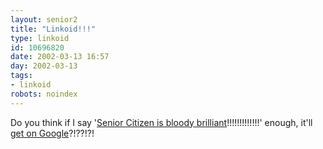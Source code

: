 ```yaml
---
layout: senior2
title: "Linkoid!!!"
type: linkoid
id: 10696820
date: 2002-03-13 16:57
day: 2002-03-13
tags:
- linkoid
robots: noindex
---
```

<p>Do you think if I say '<a href="http://seniorcitizen.blogspot.com/" title="Senior Citizen is bloody brilliant!!!!!!!!!">Senior Citizen is bloody brilliant</a>!!!!!!!!!!!!!' enough, it'll <a href="http://news.bbc.co.uk/hi/english/sci/tech/newsid_1868000/1868395.stm" title="Or 'Ogle', as the BBC appear to call it on their 'illustration'!!!!!!!!!!!!">get on Google</a>?!??!?!</p>

